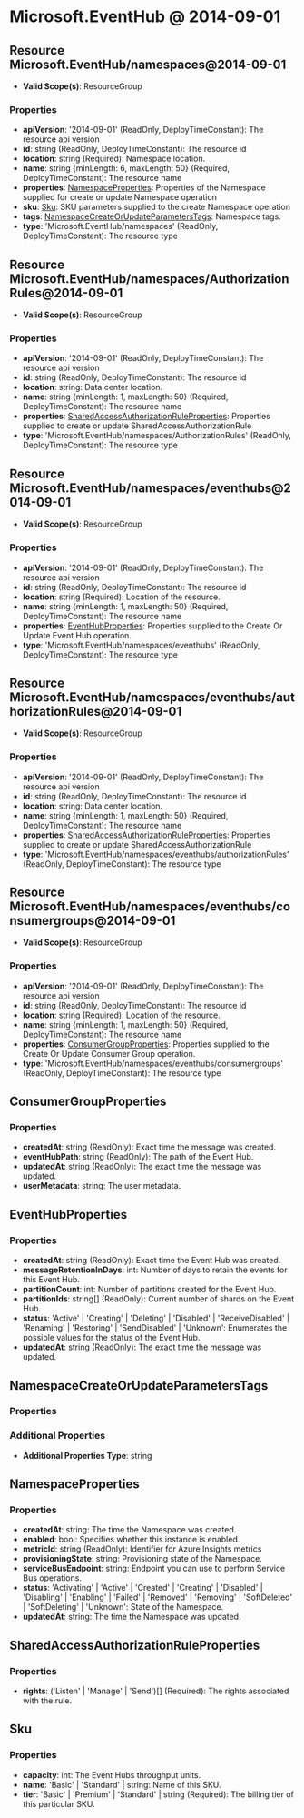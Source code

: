 # Microsoft.EventHub @ 2014-09-01

## Resource Microsoft.EventHub/namespaces@2014-09-01
* **Valid Scope(s)**: ResourceGroup
### Properties
* **apiVersion**: '2014-09-01' (ReadOnly, DeployTimeConstant): The resource api version
* **id**: string (ReadOnly, DeployTimeConstant): The resource id
* **location**: string (Required): Namespace location.
* **name**: string {minLength: 6, maxLength: 50} (Required, DeployTimeConstant): The resource name
* **properties**: [NamespaceProperties](#namespaceproperties): Properties of the Namespace supplied for create or update Namespace operation
* **sku**: [Sku](#sku): SKU parameters supplied to the create Namespace operation
* **tags**: [NamespaceCreateOrUpdateParametersTags](#namespacecreateorupdateparameterstags): Namespace tags.
* **type**: 'Microsoft.EventHub/namespaces' (ReadOnly, DeployTimeConstant): The resource type

## Resource Microsoft.EventHub/namespaces/AuthorizationRules@2014-09-01
* **Valid Scope(s)**: ResourceGroup
### Properties
* **apiVersion**: '2014-09-01' (ReadOnly, DeployTimeConstant): The resource api version
* **id**: string (ReadOnly, DeployTimeConstant): The resource id
* **location**: string: Data center location.
* **name**: string {minLength: 1, maxLength: 50} (Required, DeployTimeConstant): The resource name
* **properties**: [SharedAccessAuthorizationRuleProperties](#sharedaccessauthorizationruleproperties): Properties supplied to create or update SharedAccessAuthorizationRule
* **type**: 'Microsoft.EventHub/namespaces/AuthorizationRules' (ReadOnly, DeployTimeConstant): The resource type

## Resource Microsoft.EventHub/namespaces/eventhubs@2014-09-01
* **Valid Scope(s)**: ResourceGroup
### Properties
* **apiVersion**: '2014-09-01' (ReadOnly, DeployTimeConstant): The resource api version
* **id**: string (ReadOnly, DeployTimeConstant): The resource id
* **location**: string (Required): Location of the resource.
* **name**: string {minLength: 1, maxLength: 50} (Required, DeployTimeConstant): The resource name
* **properties**: [EventHubProperties](#eventhubproperties): Properties supplied to the Create Or Update Event Hub operation.
* **type**: 'Microsoft.EventHub/namespaces/eventhubs' (ReadOnly, DeployTimeConstant): The resource type

## Resource Microsoft.EventHub/namespaces/eventhubs/authorizationRules@2014-09-01
* **Valid Scope(s)**: ResourceGroup
### Properties
* **apiVersion**: '2014-09-01' (ReadOnly, DeployTimeConstant): The resource api version
* **id**: string (ReadOnly, DeployTimeConstant): The resource id
* **location**: string: Data center location.
* **name**: string {minLength: 1, maxLength: 50} (Required, DeployTimeConstant): The resource name
* **properties**: [SharedAccessAuthorizationRuleProperties](#sharedaccessauthorizationruleproperties): Properties supplied to create or update SharedAccessAuthorizationRule
* **type**: 'Microsoft.EventHub/namespaces/eventhubs/authorizationRules' (ReadOnly, DeployTimeConstant): The resource type

## Resource Microsoft.EventHub/namespaces/eventhubs/consumergroups@2014-09-01
* **Valid Scope(s)**: ResourceGroup
### Properties
* **apiVersion**: '2014-09-01' (ReadOnly, DeployTimeConstant): The resource api version
* **id**: string (ReadOnly, DeployTimeConstant): The resource id
* **location**: string (Required): Location of the resource.
* **name**: string {minLength: 1, maxLength: 50} (Required, DeployTimeConstant): The resource name
* **properties**: [ConsumerGroupProperties](#consumergroupproperties): Properties supplied to the Create Or Update Consumer Group operation.
* **type**: 'Microsoft.EventHub/namespaces/eventhubs/consumergroups' (ReadOnly, DeployTimeConstant): The resource type

## ConsumerGroupProperties
### Properties
* **createdAt**: string (ReadOnly): Exact time the message was created.
* **eventHubPath**: string (ReadOnly): The path of the Event Hub.
* **updatedAt**: string (ReadOnly): The exact time the message was updated.
* **userMetadata**: string: The user metadata.

## EventHubProperties
### Properties
* **createdAt**: string (ReadOnly): Exact time the Event Hub was created.
* **messageRetentionInDays**: int: Number of days to retain the events for this Event Hub.
* **partitionCount**: int: Number of partitions created for the Event Hub.
* **partitionIds**: string[] (ReadOnly): Current number of shards on the Event Hub.
* **status**: 'Active' | 'Creating' | 'Deleting' | 'Disabled' | 'ReceiveDisabled' | 'Renaming' | 'Restoring' | 'SendDisabled' | 'Unknown': Enumerates the possible values for the status of the Event Hub.
* **updatedAt**: string (ReadOnly): The exact time the message was updated.

## NamespaceCreateOrUpdateParametersTags
### Properties
### Additional Properties
* **Additional Properties Type**: string

## NamespaceProperties
### Properties
* **createdAt**: string: The time the Namespace was created.
* **enabled**: bool: Specifies whether this instance is enabled.
* **metricId**: string (ReadOnly): Identifier for Azure Insights metrics
* **provisioningState**: string: Provisioning state of the Namespace.
* **serviceBusEndpoint**: string: Endpoint you can use to perform Service Bus operations.
* **status**: 'Activating' | 'Active' | 'Created' | 'Creating' | 'Disabled' | 'Disabling' | 'Enabling' | 'Failed' | 'Removed' | 'Removing' | 'SoftDeleted' | 'SoftDeleting' | 'Unknown': State of the Namespace.
* **updatedAt**: string: The time the Namespace was updated.

## SharedAccessAuthorizationRuleProperties
### Properties
* **rights**: ('Listen' | 'Manage' | 'Send')[] (Required): The rights associated with the rule.

## Sku
### Properties
* **capacity**: int: The Event Hubs throughput units.
* **name**: 'Basic' | 'Standard' | string: Name of this SKU.
* **tier**: 'Basic' | 'Premium' | 'Standard' | string (Required): The billing tier of this particular SKU.

